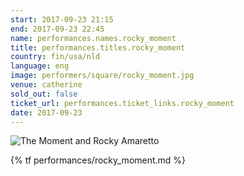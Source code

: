```yaml
---
start: 2017-09-23 21:15
end: 2017-09-23 22:45
name: performances.names.rocky_moment
title: performances.titles.rocky_moment
country: fin/usa/nld
language: eng
image: performers/square/rocky_moment.jpg
venue: catherine
sold_out: false
ticket_url: performances.ticket_links.rocky_moment
date: 2017-09-23
---
```


<picture>
    <source media="(min-width: 1200px)" srcset="{% asset_path performers/wide/rocky_moment_large.jpg %}">
    <source media="(min-width: 768px)" srcset="{% asset_path performers/wide/rocky_moment_large.jpg %}">
    <img src="{% asset_path performers/square/rocky_moment.jpg %}" alt="The Moment and Rocky Amaretto">
</picture>

{% tf performances/rocky_moment.md %}
